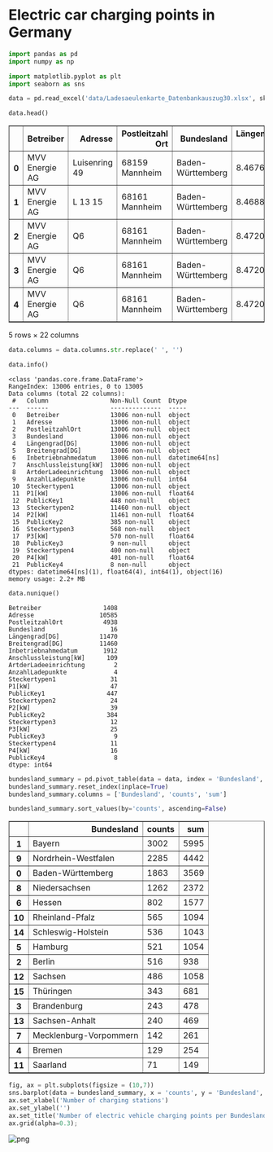 # Electric car charging points in Germany


```python
import pandas as pd
import numpy as np

import matplotlib.pyplot as plt
import seaborn as sns
```


```python
data = pd.read_excel('data/Ladesaeulenkarte_Datenbankauszug30.xlsx', skiprows=5)
```


```python
data.head()
```




<div>
<style scoped>
    .dataframe tbody tr th:only-of-type {
        vertical-align: middle;
    }

    .dataframe tbody tr th {
        vertical-align: top;
    }

    .dataframe thead th {
        text-align: right;
    }
</style>
<table border="1" class="dataframe">
  <thead>
    <tr style="text-align: right;">
      <th></th>
      <th>Betreiber</th>
      <th>Adresse</th>
      <th>Postleitzahl Ort</th>
      <th>Bundesland</th>
      <th>Längengrad [DG]</th>
      <th>Breitengrad [DG]</th>
      <th>Inbetriebnahmedatum</th>
      <th>Anschlussleistung [kW]</th>
      <th>Art der Ladeeinrichtung</th>
      <th>Anzahl Ladepunkte</th>
      <th>...</th>
      <th>Public Key1</th>
      <th>Steckertypen2</th>
      <th>P2 [kW]</th>
      <th>Public Key2</th>
      <th>Steckertypen3</th>
      <th>P3 [kW]</th>
      <th>Public Key3</th>
      <th>Steckertypen4</th>
      <th>P4 [kW]</th>
      <th>Public Key4</th>
    </tr>
  </thead>
  <tbody>
    <tr>
      <th>0</th>
      <td>MVV Energie AG</td>
      <td>Luisenring 49</td>
      <td>68159 Mannheim</td>
      <td>Baden-Württemberg</td>
      <td>8.46764</td>
      <td>49.4947</td>
      <td>2019-08-30</td>
      <td>44</td>
      <td>Normalladeeinrichtung</td>
      <td>2</td>
      <td>...</td>
      <td>NaN</td>
      <td>AC Steckdose Typ 2</td>
      <td>22.0</td>
      <td>NaN</td>
      <td>NaN</td>
      <td>NaN</td>
      <td>NaN</td>
      <td>NaN</td>
      <td>NaN</td>
      <td>NaN</td>
    </tr>
    <tr>
      <th>1</th>
      <td>MVV Energie AG</td>
      <td>L 13 15</td>
      <td>68161 Mannheim</td>
      <td>Baden-Württemberg</td>
      <td>8.46887</td>
      <td>49.4808</td>
      <td>2018-12-20</td>
      <td>44</td>
      <td>Normalladeeinrichtung</td>
      <td>2</td>
      <td>...</td>
      <td>NaN</td>
      <td>AC Steckdose Typ 2</td>
      <td>22.0</td>
      <td>NaN</td>
      <td>NaN</td>
      <td>NaN</td>
      <td>NaN</td>
      <td>NaN</td>
      <td>NaN</td>
      <td>NaN</td>
    </tr>
    <tr>
      <th>2</th>
      <td>MVV Energie AG</td>
      <td>Q6</td>
      <td>68161 Mannheim</td>
      <td>Baden-Württemberg</td>
      <td>8.47209</td>
      <td>49.4864</td>
      <td>2016-11-01</td>
      <td>22</td>
      <td>Normalladeeinrichtung</td>
      <td>1</td>
      <td>...</td>
      <td>NaN</td>
      <td>NaN</td>
      <td>NaN</td>
      <td>NaN</td>
      <td>NaN</td>
      <td>NaN</td>
      <td>NaN</td>
      <td>NaN</td>
      <td>NaN</td>
      <td>NaN</td>
    </tr>
    <tr>
      <th>3</th>
      <td>MVV Energie AG</td>
      <td>Q6</td>
      <td>68161 Mannheim</td>
      <td>Baden-Württemberg</td>
      <td>8.47209</td>
      <td>49.4864</td>
      <td>2016-11-01</td>
      <td>22</td>
      <td>Normalladeeinrichtung</td>
      <td>1</td>
      <td>...</td>
      <td>NaN</td>
      <td>NaN</td>
      <td>NaN</td>
      <td>NaN</td>
      <td>NaN</td>
      <td>NaN</td>
      <td>NaN</td>
      <td>NaN</td>
      <td>NaN</td>
      <td>NaN</td>
    </tr>
    <tr>
      <th>4</th>
      <td>MVV Energie AG</td>
      <td>Q6</td>
      <td>68161 Mannheim</td>
      <td>Baden-Württemberg</td>
      <td>8.47209</td>
      <td>49.4864</td>
      <td>2016-11-01</td>
      <td>11</td>
      <td>Normalladeeinrichtung</td>
      <td>1</td>
      <td>...</td>
      <td>NaN</td>
      <td>NaN</td>
      <td>NaN</td>
      <td>NaN</td>
      <td>NaN</td>
      <td>NaN</td>
      <td>NaN</td>
      <td>NaN</td>
      <td>NaN</td>
      <td>NaN</td>
    </tr>
  </tbody>
</table>
<p>5 rows × 22 columns</p>
</div>




```python
data.columns = data.columns.str.replace(' ', '')
```


```python
data.info()
```

    <class 'pandas.core.frame.DataFrame'>
    RangeIndex: 13006 entries, 0 to 13005
    Data columns (total 22 columns):
     #   Column                 Non-Null Count  Dtype         
    ---  ------                 --------------  -----         
     0   Betreiber              13006 non-null  object        
     1   Adresse                13006 non-null  object        
     2   PostleitzahlOrt        13006 non-null  object        
     3   Bundesland             13006 non-null  object        
     4   Längengrad[DG]         13006 non-null  object        
     5   Breitengrad[DG]        13006 non-null  object        
     6   Inbetriebnahmedatum    13006 non-null  datetime64[ns]
     7   Anschlussleistung[kW]  13006 non-null  object        
     8   ArtderLadeeinrichtung  13006 non-null  object        
     9   AnzahlLadepunkte       13006 non-null  int64         
     10  Steckertypen1          13006 non-null  object        
     11  P1[kW]                 13006 non-null  float64       
     12  PublicKey1             448 non-null    object        
     13  Steckertypen2          11460 non-null  object        
     14  P2[kW]                 11461 non-null  float64       
     15  PublicKey2             385 non-null    object        
     16  Steckertypen3          568 non-null    object        
     17  P3[kW]                 570 non-null    float64       
     18  PublicKey3             9 non-null      object        
     19  Steckertypen4          400 non-null    object        
     20  P4[kW]                 401 non-null    float64       
     21  PublicKey4             8 non-null      object        
    dtypes: datetime64[ns](1), float64(4), int64(1), object(16)
    memory usage: 2.2+ MB



```python
data.nunique()
```




    Betreiber                 1408
    Adresse                  10585
    PostleitzahlOrt           4938
    Bundesland                  16
    Längengrad[DG]           11470
    Breitengrad[DG]          11460
    Inbetriebnahmedatum       1912
    Anschlussleistung[kW]      109
    ArtderLadeeinrichtung        2
    AnzahlLadepunkte             4
    Steckertypen1               31
    P1[kW]                      47
    PublicKey1                 447
    Steckertypen2               24
    P2[kW]                      39
    PublicKey2                 384
    Steckertypen3               12
    P3[kW]                      25
    PublicKey3                   9
    Steckertypen4               11
    P4[kW]                      16
    PublicKey4                   8
    dtype: int64




```python
bundesland_summary = pd.pivot_table(data = data, index = 'Bundesland', values = 'AnzahlLadepunkte', aggfunc = ['count', 'sum'])
bundesland_summary.reset_index(inplace=True)
bundesland_summary.columns = ['Bundesland', 'counts', 'sum']
```


```python
bundesland_summary.sort_values(by='counts', ascending=False)
```




<div>
<style scoped>
    .dataframe tbody tr th:only-of-type {
        vertical-align: middle;
    }

    .dataframe tbody tr th {
        vertical-align: top;
    }

    .dataframe thead th {
        text-align: right;
    }
</style>
<table border="1" class="dataframe">
  <thead>
    <tr style="text-align: right;">
      <th></th>
      <th>Bundesland</th>
      <th>counts</th>
      <th>sum</th>
    </tr>
  </thead>
  <tbody>
    <tr>
      <th>1</th>
      <td>Bayern</td>
      <td>3002</td>
      <td>5995</td>
    </tr>
    <tr>
      <th>9</th>
      <td>Nordrhein-Westfalen</td>
      <td>2285</td>
      <td>4442</td>
    </tr>
    <tr>
      <th>0</th>
      <td>Baden-Württemberg</td>
      <td>1863</td>
      <td>3569</td>
    </tr>
    <tr>
      <th>8</th>
      <td>Niedersachsen</td>
      <td>1262</td>
      <td>2372</td>
    </tr>
    <tr>
      <th>6</th>
      <td>Hessen</td>
      <td>802</td>
      <td>1577</td>
    </tr>
    <tr>
      <th>10</th>
      <td>Rheinland-Pfalz</td>
      <td>565</td>
      <td>1094</td>
    </tr>
    <tr>
      <th>14</th>
      <td>Schleswig-Holstein</td>
      <td>536</td>
      <td>1043</td>
    </tr>
    <tr>
      <th>5</th>
      <td>Hamburg</td>
      <td>521</td>
      <td>1054</td>
    </tr>
    <tr>
      <th>2</th>
      <td>Berlin</td>
      <td>516</td>
      <td>938</td>
    </tr>
    <tr>
      <th>12</th>
      <td>Sachsen</td>
      <td>486</td>
      <td>1058</td>
    </tr>
    <tr>
      <th>15</th>
      <td>Thüringen</td>
      <td>343</td>
      <td>681</td>
    </tr>
    <tr>
      <th>3</th>
      <td>Brandenburg</td>
      <td>243</td>
      <td>478</td>
    </tr>
    <tr>
      <th>13</th>
      <td>Sachsen-Anhalt</td>
      <td>240</td>
      <td>469</td>
    </tr>
    <tr>
      <th>7</th>
      <td>Mecklenburg-Vorpommern</td>
      <td>142</td>
      <td>261</td>
    </tr>
    <tr>
      <th>4</th>
      <td>Bremen</td>
      <td>129</td>
      <td>254</td>
    </tr>
    <tr>
      <th>11</th>
      <td>Saarland</td>
      <td>71</td>
      <td>149</td>
    </tr>
  </tbody>
</table>
</div>




```python
fig, ax = plt.subplots(figsize = (10,7))
sns.barplot(data = bundesland_summary, x = 'counts', y = 'Bundesland', ax=ax)
ax.set_xlabel('Number of charging stations')
ax.set_ylabel('')
ax.set_title('Number of electric vehicle charging points per Bundesland in Germany')
ax.grid(alpha=0.3);
```


![png](01_data_exploration_files/01_data_exploration_9_0.png)



```python

```
